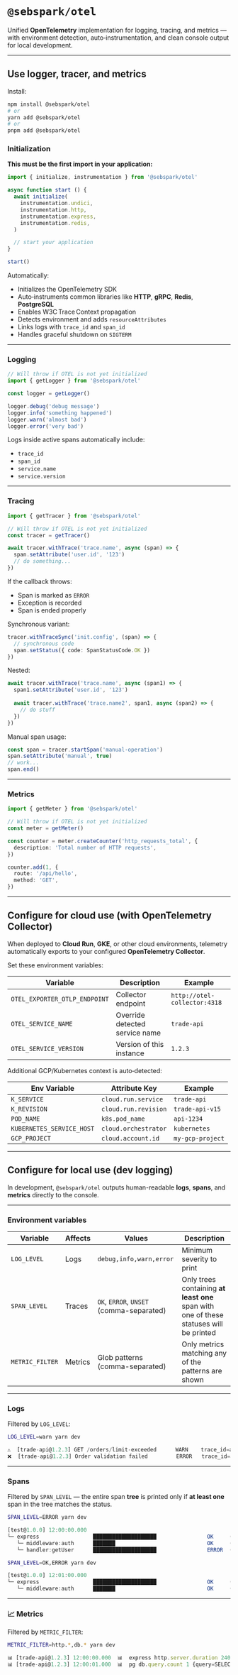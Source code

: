 # `@sebspark/otel`

Unified **OpenTelemetry** implementation for logging, tracing, and metrics — with environment detection, auto‑instrumentation, and clean console output for local development.

---

## Use logger, tracer, and metrics

Install:

```sh
npm install @sebspark/otel
# or
yarn add @sebspark/otel
# or
pnpm add @sebspark/otel
```

### Initialization

**This must be the first import in your application:**

```ts
import { initialize, instrumentation } from '@sebspark/otel'

async function start () {
  await initialize(
    instrumentation.undici,
    instrumentation.http,
    instrumentation.express,
    instrumentation.redis,
  )

  // start your application
}

start()
```

Automatically:

- Initializes the OpenTelemetry SDK  
- Auto‑instruments common libraries like **HTTP**, **gRPC**, **Redis**, **PostgreSQL**  
- Enables W3C Trace Context propagation  
- Detects environment and adds `resourceAttributes`  
- Links logs with `trace_id` and `span_id`  
- Handles graceful shutdown on `SIGTERM`

---

### Logging

```ts
// Will throw if OTEL is not yet initialized
import { getLogger } from '@sebspark/otel'

const logger = getLogger()

logger.debug('debug message')
logger.info('something happened')
logger.warn('almost bad')
logger.error('very bad')
```

Logs inside active spans automatically include:
- `trace_id`
- `span_id`
- `service.name`
- `service.version`

---

### Tracing

```ts
import { getTracer } from '@sebspark/otel'

// Will throw if OTEL is not yet initialized
const tracer = getTracer()

await tracer.withTrace('trace.name', async (span) => {
  span.setAttribute('user.id', '123')
  // do something...
})
```

If the callback throws:
- Span is marked as `ERROR`
- Exception is recorded
- Span is ended properly

Synchronous variant:

```ts
tracer.withTraceSync('init.config', (span) => {
  // synchronous code
  span.setStatus({ code: SpanStatusCode.OK })
})
```

Nested:

```ts
await tracer.withTrace('trace.name', async (span1) => {
  span1.setAttribute('user.id', '123')
  
  await tracer.withTrace('trace.name2', span1, async (span2) => {
    // do stuff
  })
})
```

Manual span usage:

```ts
const span = tracer.startSpan('manual-operation')
span.setAttribute('manual', true)
// work...
span.end()
```

---

### Metrics

```ts
import { getMeter } from '@sebspark/otel'

// Will throw if OTEL is not yet initialized
const meter = getMeter()

const counter = meter.createCounter('http_requests_total', {
  description: 'Total number of HTTP requests',
})

counter.add(1, {
  route: '/api/hello',
  method: 'GET',
})
```

---

## Configure for cloud use (with OpenTelemetry Collector)

When deployed to **Cloud Run**, **GKE**, or other cloud environments, telemetry automatically exports to your configured **OpenTelemetry Collector**.

Set these environment variables:

| Variable                      | Description                     | Example                       |
|-------------------------------|---------------------------------|-------------------------------|
| `OTEL_EXPORTER_OTLP_ENDPOINT` | Collector endpoint              | `http://otel-collector:4318`  |
| `OTEL_SERVICE_NAME`           | Override detected service name  | `trade-api`                   |
| `OTEL_SERVICE_VERSION`        | Version of this instance        | `1.2.3`                       |

Additional GCP/Kubernetes context is auto‑detected:

| Env Variable              | Attribute Key         | Example           |
|---------------------------|-----------------------|-------------------|
| `K_SERVICE`               | `cloud.run.service`   | `trade-api`       |
| `K_REVISION`              | `cloud.run.revision`  | `trade-api-v15`   |
| `POD_NAME`                | `k8s.pod_name`        | `api-1234`        |
| `KUBERNETES_SERVICE_HOST` | `cloud.orchestrator`  | `kubernetes`      |
| `GCP_PROJECT`             | `cloud.account.id`    | `my-gcp-project`  |

---

## Configure for local use (dev logging)

In development, `@sebspark/otel` outputs human-readable **logs**, **spans**, and **metrics** directly to the console.

---

### Environment variables

| Variable       | Affects | Values                                   | Description                                                                             |
|----------------|---------|------------------------------------------|-----------------------------------------------------------------------------------------|
| `LOG_LEVEL`    | Logs    | `debug,info,warn,error`                  | Minimum severity to print                                                               |
| `SPAN_LEVEL`   | Traces  | `OK`, `ERROR`, `UNSET` (comma-separated) | Only trees containing **at least one** span with one of these statuses will be printed  |
| `METRIC_FILTER`| Metrics | Glob patterns (comma-separated)          | Only metrics matching any of the patterns are shown                                     |

---

### Logs

Filtered by `LOG_LEVEL`:

```sh
LOG_LEVEL=warn yarn dev
```

```ts
⚠️  [trade-api@1.2.3] GET /orders/limit-exceeded      WARN    trace_id=abc123 span_id=def456
❌  [trade-api@1.2.3] Order validation failed         ERROR   trace_id=abc123 span_id=def456
```

---

### Spans

Filtered by `SPAN_LEVEL` — the entire span **tree** is printed only if **at least one** span in the tree matches the status.

```sh
SPAN_LEVEL=ERROR yarn dev
```

```ts
[test@1.0.0] 12:00:00.000
└─ express                 ████████████████████                OK     (0 ms–1.00 s)
   └─ middleware:auth      ███████                             OK     (0 ms–0.20 s)
   └─ handler:getUser      ████████████████████                ERROR  (0 ms–1.00 s)
```

```sh
SPAN_LEVEL=OK,ERROR yarn dev
```

```ts
[test@1.0.0] 12:01:00.000
└─ express                 ████████████████████                OK     (0 ms–1.00 s)
   └─ middleware:auth      ███████                             OK     (0 ms–0.20 s)
```

---

### 📈 Metrics

Filtered by `METRIC_FILTER`:

```sh
METRIC_FILTER=http.*,db.* yarn dev
```

```ts
📊 [trade-api@1.2.3] 12:00:00.000  📊  express http.server.duration 240ms {route=/api/hello method=GET}
📊 [trade-api@1.2.3] 12:00:01.000  📊  pg db.query.count 1 {query=SELECT * FROM users}
```
